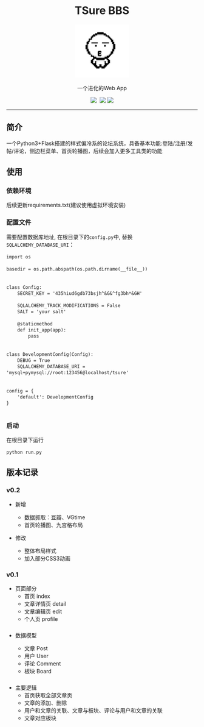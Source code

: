 <h1 align="center">TSure BBS</h1>
<p align="center">
  <a href="https://github.com/Bangys/tsure_bbs">
    <img alt="tsure" src="https://github.com/Bangys/tsure_bbs/blob/master/app/static/p1.png" width="140">
  </a>
</p>
<p align="center">一个进化的Web App</p>

<p align="center">
  <a href="https://github.com/Bangys/tsure_bbs/blob/master/LICENSE"><img src="https://img.shields.io/badge/license-MIT-brightgreen.svg"></a>
  <a href="https://github.com/Bangys"><img src="https://img.shields.io/badge/developing%20with-Bangys-blue.svg"></a>
  <a href="https://github.com/Bangys/tsure_bbs"><img src="https://img.shields.io/badge/version-v0.2-red.svg"></a>
</p>

---

## 简介
一个Python3+Flask搭建的样式偏冷系的论坛系统，具备基本功能:登陆/注册/发帖/评论，侧边栏菜单、首页轮播图，后续会加入更多工具类的功能
## 使用
### 依赖环境
后续更新requirements.txt(建议使用虚拟环境安装)
### 配置文件
需要配置数据库地址, 在根目录下的`config.py`中, 替换`SQLALCHEMY_DATABASE_URI`：
```
import os

basedir = os.path.abspath(os.path.dirname(__file__))


class Config:
    SECRET_KEY = '435hiud6gdb73bsjh^&G&^fg3bh*&GH'

    SQLALCHEMY_TRACK_MODIFICATIONS = False
    SALT = 'your salt'

    @staticmethod
    def init_app(app):
        pass


class DevelopmentConfig(Config):
    DEBUG = True
    SQLALCHEMY_DATABASE_URI = 'mysql+pymysql://root:123456@localhost/tsure'


config = {
    'default': DevelopmentConfig
}


```
### 启动
在根目录下运行
```
python run.py
```

## 版本记录
### v0.2
- 新增
  - 数据抓取：豆瓣、VGtime
  - 首页轮播图、九宫格布局
  
- 修改
  - 整体布局样式
  - 加入部分CSS3动画

### v0.1
- 页面部分
  - 首页 index
  - 文章详情页 detail
  - 文章编辑页 edit
  - 个人页 profile

### 
- 数据模型

  - 文章 Post
  - 用户 User
  - 评论 Comment
  - 板块 Board

### 
- 主要逻辑
  - 首页获取全部文章页
  - 文章的添加、删除
  - 用户和文章的关联、文章与板块、评论与用户和文章的关联
  - 文章对应板块
